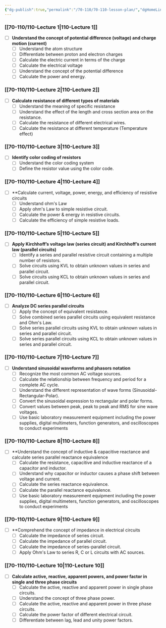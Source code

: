 ```yaml
---
{"dg-publish":true,"permalink":"/70-110/70-110-lesson-plan/","dgHomeLink":true,"dgPassFrontmatter":false,"dgShowBacklinks":false,"dgShowLocalGraph":false,"dgShowInlineTitle":false}
---
```



### [[70-110/110-Lecture 1|110-Lecture 1]]

- [ ] **Understand the concept of potential difference (voltage) and charge motion (current)**
	- [ ] Understand the atom structure
	- [ ] Differentiate between proton and electron charges 
	- [ ] Calculate the electric current in terms of the charge 
	- [ ] Calculate the electrical voltage
	- [ ] Understand the concept of the potential difference 
	- [ ] Calculate the power and energy. 

### [[70-110/110-Lecture 2|110-Lecture 2]]
- [ ] **Calculate resistance of different types of materials**
	- [ ] Understand the meaning of specific resistance
	- [ ] Understand the effect of the length and cross section area on the resistance. 
	- [ ] Calculate the resistance of different electrical wires.
	- [ ] Calculate the resistance at different temperature (Temperature effect) 
	
### [[70-110/110-Lecture 3|110-Lecture 3]]
- [ ] **Identify color coding of resistors**
	- [ ] Understand the color coding system 
	- [ ] Define the resistor value using the color code. 

### [[70-110/110-Lecture 4|110-Lecture 4]]
- [ ] **Calculate current, voltage, power, energy, and efficiency of resistive circuits
	- [ ] Understand ohm's Law
	- [ ] Apply ohm's Law to simple resistive circuit.
	- [ ] Calculate the power & energy in resistive circuits. 
	- [ ] Calculate the efficiency of simple resistive loads. 

### [[70-110/110-Lecture 5|110-Lecture 5]]
- [ ] **Apply Kirchhoff’s voltage law (series circuit) and Kirchhoff’s current law (parallel circuits)**
	- [ ] Identify a series and parallel resistive circuit containing a multiple number of resistors. 
	- [ ] Solve circuits using KVL to obtain unknown values in series and parallel circuit. 
	- [ ] Solve circuits using KCL to obtain unknown values in series and parallel circuit.

### [[70-110/110-Lecture 6|110-Lecture 6]]
- [ ] **Analyze DC series parallel circuits**
	- [ ] Apply the concept of equivalent resistance. 
	- [ ] Solve combined series parallel circuits using equivalent resistance and Ohm's Law.
	- [ ] Solve series parallel circuits using KVL to obtain unknown values in series and parallel circuit. 
	- [ ] Solve series parallel circuits using KCL to obtain unknown values in series and parallel circuit. 

### [[70-110/110-Lecture 7|110-Lecture 7]]
- [ ] **Understand sinusoidal waveforms and phasors notation**
	- [ ] Recognize the most common AC voltage sources.
	- [ ] Calculate the relationship between frequency and period for a complete AC cycle. 
	- [ ] Understand the different representation of wave forms (Sinusoidal-Rectangular-Polar).
	- [ ] Convert the sinusoidal expression to rectangular and polar forms.
	- [ ] Convert values between peak, peak to peak and RMS for sine wave voltages. 
	- [ ] Use basic laboratory measurement equipment including the power supplies, digital multimeters, function generators, and oscilloscopes to conduct experiments

### [[70-110/110-Lecture 8|110-Lecture 8]]
- [ ] **Understand the concept of inductive & capacitive reactance and calculate series parallel reactance equivalence
	- [ ] Calculate the resistance, capacitive and inductive reactance of a capacitor and inductor. 
	- [ ] Understand why capacitor or inductor causes a phase shift between voltage and current.
	- [ ] Calculate the series reactance equivalence. 
	- [ ] Calculate the parallel reactance equivalence.
	- [ ] Use basic laboratory measurement equipment including the power supplies, digital multimeters, function generators, and oscilloscopes to conduct experiments

### [[70-110/110-Lecture 9|110-Lecture 9]]
- [ ] **Comprehend the concept of impedance in electrical circuits
	- [ ] Calculate the impedance of series circuit.
	- [ ] Calculate the impedance of parallel circuit.
	- [ ] Calculate the impedance of series-parallel circuit.
	- [ ] Apply Ohm's Law to series R, C or L circuits with AC sources.

### [[70-110/110-Lecture 10|110-Lecture 10]]
- [ ] **Calculate active, reactive, apparent powers, and power factor in single and three phase circuits**
	- [ ] Calculate the active, reactive and apparent power in single phase circuits.
	- [ ] Understand the concept of three phase power.
	- [ ] Calculate the active, reactive and apparent power in three phase circuits.
	- [ ] Calculate the power factor of different electrical circuit.
	- [ ] Differentiate between lag, lead and unity power factors.